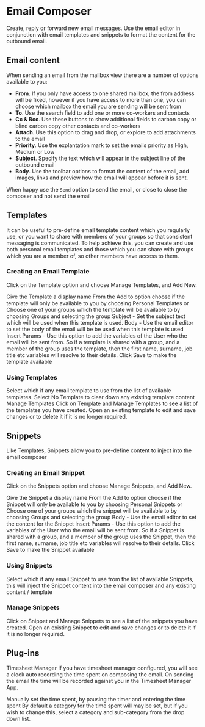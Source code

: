 # Email Composer
Create, reply or forward new email messages. Use the email editor in conjunction with email templates and snippets to format the content for the outbound email.

## Email content
When sending an email from the mailbox view there are a number of options available to you:

* **From**. If you only have access to one shared mailbox, the from address will be fixed, however if you have access to more than one, you can choose which mailbox the email you are sending will be sent from
* **To**. Use the search field to add one or more co-workers and contacts
* **Cc & Bcc**. Use these buttons to show additional fields to carbon copy or blind carbon copy other contacts and co-workers
* **Attach**. Use this option to drag and drop, or explore to add attachments to the email
* **Priority**. Use the explantation mark to set the emails priority as High, Medium or Low
* **Subject**. Specify the text which will appear in the subject line of the outbound email
* **Body**. Use the toolbar options to format the content of the email, add images, links and preview how the email will appear before it is sent.

When happy use the `Send` option to send the email, or close to close the composer and not send the email

## Templates
It can be useful to pre-define email template content which you regularly use, or you want to share with members of your groups so that consistent messaging is communicated. To help achieve this, you can create and use both personal email templates and those which you can share with groups which you are a member of, so other members have access to them.

### Creating an Email Template
Click on the Template option and choose Manage Templates, and Add New.

Give the Template a display name
From the Add to option choose if the template will only be available to you by choosing Personal Templates or Choose one of your groups which the template will be available to by choosing Groups and selecting the group
Subject - Set the subject text which will be used when this template is used.
Body - Use the email editor to set the body of the email will be be used when this template is used
Insert Params - Use this option to add the variables of the User who the email will be sent from. So if a template is shared with a group, and a member of the group uses the template, then the first name, surname, job title etc variables will resolve to their details.
Click Save to make the template available

### Using Templates
Select which if any email template to use from the list of available templates.
Select No Template to clear down any existing template content
Manage Templates
Click on Template and Manage Templates to see a list of the templates you have created. Open an existing template to edit and save changes or to delete it if it is no longer required.

## Snippets
Like Templates, Snippets allow you to pre-define content to inject into the email composer

### Creating an Email Snippet
Click on the Snippets option and choose Manage Snippets, and Add New.

Give the Snippet a display name
From the Add to option choose if the Snippet will only be available to you by choosing Personal Snippets or Choose one of your groups which the snippet will be available to by choosing Groups and selecting the group
Body - Use the email editor to set the content for the Snippet
Insert Params - Use this option to add the variables of the User who the email will be sent from. So if a Snippet is shared with a group, and a member of the group uses the Snippet, then the first name, surname, job title etc variables will resolve to their details.
Click Save to make the Snippet available

### Using Snippets
Select which if any email Snippet to use from the list of available Snippets, this will inject the Snippet content into the email composer and any existing content / template
### Manage Snippets
Click on Snippet and Manage Snippets to see a list of the snippets you have created. Open an existing Snippet to edit and save changes or to delete it if it is no longer required.

## Plug-ins
Timesheet Manager
If you have timesheet manager configured, you will see a clock auto recording the time spent on composing the email. On sending the email the time will be recorded against you in the Timesheet Manager App.

Manually set the time spent, by pausing the timer and entering the time spent
By default a category for the time spent will may be set, but if you wish to change this, select a category and sub-category from the drop down list.

<!-- https://wiki.hornbill.com/index.php?title=Email_Composer -->